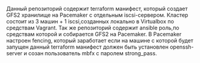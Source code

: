 Данный репозиторий содержит terraform манифест, который создает GFS2 хранилище на Pacemaker с отдельным iscsi-сервером. 
Кластер состоит из 3 машин + 1 iscsi,созданных локально в Virtualbox по средствам Vagrant.
Так же репозиторий содержит ansible роль,по средствам которой и собирается GFS2 на Pacemaker.
В Pacemaker настроен fencing, который заработает если на машине с которой будет запущен данный terraform манифест должен быть установлен openssh-server и созан пользователь mbfx c паролем strong_pass.
